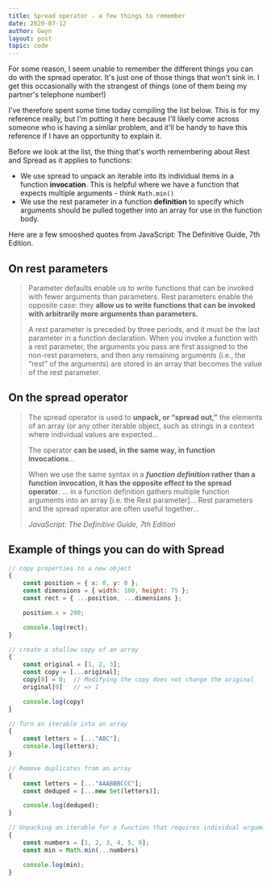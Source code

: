 ```yaml
---
title: Spread operator - a few things to remember
date: 2020-07-12
author: Gwyn
layout: post
topic: code
---
```


For some reason, I seem unable to remember the different things you can do with the spread operator. It's just one of those things that won't sink in. I get this occasionally with the strangest of things (one of them being my partner's telephone number!)

I've therefore spent some time today compiling the list below. This is for my reference really, but I'm putting it here because I'll likely come across someone who is having a similar problem, and it'll be handy to have this reference if I have an opportunity to explain it. 

Before we look at the list, the thing that's worth remembering about Rest and Spread as it applies to functions:

* We use spread to unpack an iterable into its individual items in a function **invocation**. This is helpful where we have a function that expects multiple arguments - think `Math.min()`
* We use the rest parameter in a function **definition** to specify which arguments should be pulled together into an array for use in the function body. 

Here are a few smooshed quotes from JavaScript: The Definitive Guide, 7th Edition.

## On rest parameters
<blockquote>
<p>Parameter defaults enable us to write functions that can be invoked with fewer arguments than parameters. Rest parameters enable the opposite case: they <strong>allow us to write functions that can be invoked with arbitrarily more arguments than parameters.</strong>
</p>
<p>A rest parameter is preceded by three periods, and it must be the last parameter in a function declaration. When you invoke a function with a rest parameter, the arguments you pass are first assigned to the non-rest parameters, and then any remaining arguments (i.e., the “rest” of the arguments) are stored in an array that becomes the value of the rest parameter.
</p>
</blockquote>

## On the spread operator
<blockquote>
<p>The spread operator is used to <strong>unpack, or “spread out,”</strong> the elements of an array (or any other iterable object, such as strings in a context where individual values are expected...</p>

<p>The operator <strong>can be used, in the same way, in function invocations</strong>...</p>

<p>When we use the same syntax in a <strong><em>function definition</em> rather than a function invocation, it has the opposite effect to the spread operator</strong>. ... in a function definition gathers multiple function arguments into an array [i.e. the Rest parameter]... Rest parameters and the spread operator are often useful together...</p>
<cite>JavaScript: The Definitive Guide, 7th Edition</cite>
</blockquote>

## Example of things you can do with Spread

```javascript   
// copy properties to a new object
{
    const position = { x: 0, y: 0 };
    const dimensions = { width: 100, height: 75 };
    const rect = { ...position, ...dimensions };

    position.x = 200;

    console.log(rect);
}

// create a shallow copy of an array
{
    const original = [1, 2, 3];
    const copy = [...original];
    copy[0] = 0;  // Modifying the copy does not change the original
    original[0]   // => 1

    console.log(copy)
}

// Turn an iterable into an array
{
    const letters = [..."ABC"];
    console.log(letters);
}

// Remove duplicates from an array
{
    const letters = [..."AAABBBCCC"];
    const deduped = [...new Set(letters)];

    console.log(deduped);
}

// Unpacking an iterable for a function that requires individual arguments
{
    const numbers = [1, 2, 3, 4, 5, 6];
    const min = Math.min(...numbers)

    console.log(min);
}
``` 